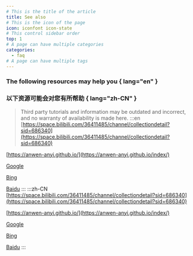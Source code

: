 ```yaml
---
# This is the title of the article
title: See also
# This is the icon of the page
icon: iconfont icon-state
# This control sidebar order
top: 1
# A page can have multiple categories
categories:
  - faq
# A page can have multiple tags
---
```


### **The following resources may help you** { lang="en" }

### **以下资源可能会对您有所帮助** { lang="zh-CN" }

> Third party tutorials and information may be outdated and incorrect, and no warranty of availability is made here.
:::en
[https://space.bilibili.com/36411485/channel/collectiondetail?sid=686340](https://space.bilibili.com/36411485/channel/collectiondetail?sid=686340)

[https://anwen-anyi.github.io/](https://anwen-anyi.github.io/index/)

[Google](https://www.google.com/search?q=openlist)

[Bing](https://www.bing.com/search?q=openlist)

[Baidu](https://www.baidu.com/baidu?wd=openlist)
:::
:::zh-CN
[https://space.bilibili.com/36411485/channel/collectiondetail?sid=686340](https://space.bilibili.com/36411485/channel/collectiondetail?sid=686340)

[https://anwen-anyi.github.io/](https://anwen-anyi.github.io/index/)

[Google](https://www.google.com/search?q=openlist)

[Bing](https://www.bing.com/search?q=openlist)

[Baidu](https://www.baidu.com/baidu?wd=openlist)
:::
